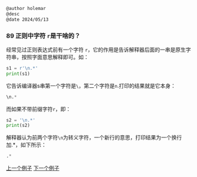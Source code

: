 ```markdown
@author holemar
@desc 
@date 2024/05/13
```

### 89 正则中字符 `r`是干啥的？

经常见过正则表达式前有一个字符 `r`，它的作用是告诉解释器后面的一串是原生字符串，按照字面意思解释即可。如：

```python
s1 = r'\n.*'
print(s1) 
```

它告诉编译器s串第一个字符是`\`，第二个字符是`n`.打印的结果就是它本身：

```python
\n.*
```

而如果不带前缀字符`r`，即：

```python
s2 = '\n.*'
print(s2)
```

解释器认为前两个字符`\n`为转义字符，一个新行的意思，打印结果为一个换行加.*，如下所示：

```python
.*
```

[上一个例子](88.md)    [下一个例子](90.md)
